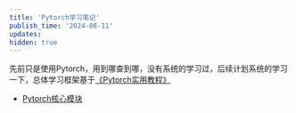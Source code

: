 ```yaml
---
title: 'Pytorch学习笔记'
publish_time: '2024-08-11'
updates:
hidden: true
---
```


先前只是使用Pytorch，用到哪查到哪，没有系统的学习过，后续计划系统的学习一下，总体学习框架基于[《Pytorch实用教程》](https://github.com/TingsongYu/PyTorch-Tutorial-2nd)

- [Pytorch核心模块](./core.md)

